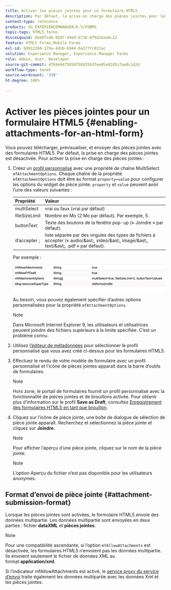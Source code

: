 ```yaml
---
title: Activer les pièces jointes pour un formulaire HTML5
description: Par défaut, la prise en charge des pièces jointes pour les formulaires HTML5 est désactivée.
content-type: reference
products: SG_EXPERIENCEMANAGER/6.5/FORMS
topic-tags: hTML5_forms
discoiquuid: 8eebfcd6-0597-44ed-b718-bf9a1baa6c12
feature: HTML5 Forms,Mobile Forms
exl-id: 68912260-179a-4d1b-b944-0a1777c021ac
solution: Experience Manager, Experience Manager Forms
role: Admin, User, Developer
source-git-commit: d7b9e947503df58435b3fee85a92d51fae8c1d2d
workflow-type: tm+mt
source-wordcount: '339'
ht-degree: 100%

---
```


# Activer les pièces jointes pour un formulaire HTML5 {#enabling-attachments-for-an-html-form}

Vous pouvez télécharger, prévisualiser, et envoyer des pièces jointes avec des formulaires HTML5. Par défaut, la prise en charge des pièces jointes est désactivée. Pour activer la prise en charge des pièces jointes :

1. Créez un [profil personnalisé](/help/forms/using/custom-profile.md) avec une propriété de chaîne MultiSelect `mfAttachmentOptions`. Chaque chaîne de la propriété `mfAttachmentOptions` doit être au format `property=value` pour configurer les options du widget de pièce jointe. `property` et `value` peuvent avoir l’une des valeurs suivantes :

   | Propriété | Valeur |
   |--- |---|
   | multiSelect | vrai ou faux (vrai par défaut) |
   | fileSizeLimit | Nombre en Mo (2 Mo par défaut). Par exemple, 5. |
   | buttonText | Texte des boutons de la fenêtre pop-up (« Joindre » par défaut). |
   | d’accepter ; | liste séparée par des virgules des types de fichiers à accepter (« audio/&amp;ast;, video/&amp;ast;, image/&amp;ast;, text/&amp;ast;, .pdf » par défaut). |

   Par exemple :

   ![configurer les options](assets/mfAttachmentOptions.png)

   Au besoin, vous pouvez également spécifier d’autres options personnalisées pour la propriété `mfAttachmentOptions`.

   >[!NOTE]
   >
   >Dans Microsoft Internet Explorer 9, les utilisateurs et utilisatrices peuvent joindre des fichiers supérieurs à la limite spécifiée. C’est un problème connu.

1. Utilisez [l’éditeur de métadonnées](/help/forms/using/manage-form-metadata.md) pour sélectionner le profil personnalisé que vous avez créé ci-dessus pour les formulaires HTML5.
1. Effectuez le rendu de votre modèle de formulaire avec un profil personnalisé et l’icône de pièces jointes apparaît dans la barre d’outils de formulaires.

   >[!NOTE]
   >
   >Hors zone, le portail de formulaires fournit un profil personnalisé avec la fonctionnalité de pièces jointes et de brouillons activée. Pour obtenir plus d’information sur le profil **Save as Draft**, consultez [Enregistrement des formulaires HTML5 en tant que brouillon](/help/forms/using/saving-html5-form-draft.md).

1. Cliquez sur l’icône de pièce jointe, une boîte de dialogue de sélection de pièce jointe apparaît. Recherchez et sélectionnez la pièce jointe et cliquez sur **Joindre**.

   >[!NOTE]
   >
   >Pour afficher l’aperçu d’une pièce jointe, cliquez sur le nom de la pièce jointe. 

   >[!NOTE]
   >
   >L’option Aperçu du fichier n’est pas disponible pour les utilisateurs anonymes.

## Format d’envoi de pièce jointe {#attachment-submission-format}

Lorsque les pièces jointes sont activées, le formulaire HTML5 envoie des données multipartie. Les données multipartie sont envoyées en deux parties : fichier **dataXML** et **pièces jointes**.

>[!NOTE]
>
>Pour une compatibilité ascendante, si l’option `mfAllowAttachments` est désactivée, les formulaires HTML5 n’envoient pas les données multipartie. Ils envoient seulement le fichier de données XML au format **application/xml**.

Si l’indicateur mfAllowAttachments est activé, le [service proxy du service d’envoi](/help/forms/using/service-proxy.md) traite également les données multipartie avec les données Xml et les pièces jointes.
